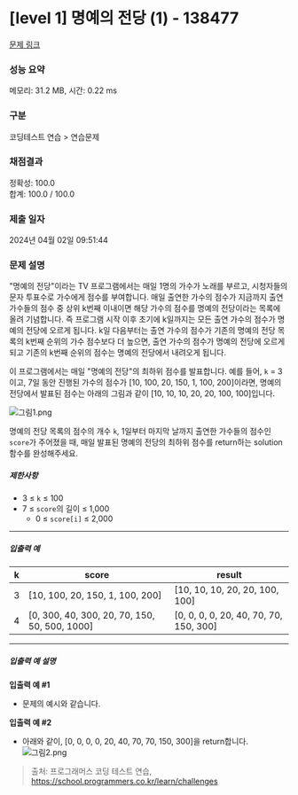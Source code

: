 # [level 1] 명예의 전당 (1) - 138477 

[문제 링크](https://school.programmers.co.kr/learn/courses/30/lessons/138477) 

### 성능 요약

메모리: 31.2 MB, 시간: 0.22 ms

### 구분

코딩테스트 연습 > 연습문제

### 채점결과

정확성: 100.0<br/>합계: 100.0 / 100.0

### 제출 일자

2024년 04월 02일 09:51:44

### 문제 설명

<p>"명예의 전당"이라는 TV 프로그램에서는 매일 1명의 가수가 노래를 부르고, 시청자들의 문자 투표수로 가수에게 점수를 부여합니다. 매일 출연한 가수의 점수가 지금까지 출연 가수들의 점수 중 상위 k번째 이내이면 해당 가수의 점수를 명예의 전당이라는 목록에 올려 기념합니다.&nbsp;즉 프로그램 시작 이후 초기에 k일까지는 모든 출연 가수의 점수가 명예의 전당에 오르게 됩니다. k일 다음부터는 출연 가수의 점수가 기존의 명예의 전당 목록의 k번째 순위의 가수 점수보다 더 높으면, 출연 가수의 점수가 명예의 전당에 오르게 되고 기존의 k번째 순위의 점수는 명예의 전당에서 내려오게 됩니다.</p>

<p>이 프로그램에서는 매일 "명예의 전당"의 최하위 점수를 발표합니다. 예를 들어, <code>k</code> = 3이고, 7일 동안 진행된 가수의 점수가 [10, 100, 20, 150, 1, 100, 200]이라면, 명예의 전당에서 발표된 점수는 아래의 그림과 같이 [10, 10, 10, 20, 20, 100, 100]입니다.</p>

<p><img src="https://grepp-programmers.s3.ap-northeast-2.amazonaws.com/files/production/b0893853-7471-47c0-b7e5-1e8b46002810/%EA%B7%B8%EB%A6%BC1.png" title="" alt="그림1.png"></p>

<p>명예의 전당 목록의 점수의 개수 <code>k</code>, 1일부터 마지막 날까지 출연한 가수들의 점수인 <code>score</code>가 주어졌을 때, 매일 발표된 명예의 전당의 최하위 점수를 return하는 solution 함수를 완성해주세요.</p>

<h5>제한사항</h5>

<ul>
<li>3 ≤ <code>k</code> ≤ 100</li>
<li>7 ≤ <code>score</code>의 길이 ≤ 1,000

<ul>
<li>0 ≤ <code>score[i]</code> ≤ 2,000</li>
</ul></li>
</ul>

<hr>

<h5>입출력 예</h5>
<table class="table">
        <thead><tr>
<th>k</th>
<th>score</th>
<th>result</th>
</tr>
</thead>
        <tbody><tr>
<td>3</td>
<td>[10, 100, 20, 150, 1, 100, 200]</td>
<td>[10, 10, 10, 20, 20, 100, 100]</td>
</tr>
<tr>
<td>4</td>
<td>[0, 300, 40, 300, 20, 70, 150, 50, 500, 1000]</td>
<td>[0, 0, 0, 0, 20, 40, 70, 70, 150, 300]</td>
</tr>
</tbody>
      </table>
<hr>

<h5>입출력 예 설명</h5>

<p><strong>입출력 예 #1</strong></p>

<ul>
<li>문제의 예시와 같습니다.</li>
</ul>

<p><strong>입출력 예 #2</strong></p>

<ul>
<li>아래와 같이, [0, 0, 0, 0, 20, 40, 70, 70, 150, 300]을 return합니다.
<img src="https://grepp-programmers.s3.ap-northeast-2.amazonaws.com/files/production/5175c32d-44d7-4b13-be47-360bbe6a553c/%EA%B7%B8%EB%A6%BC2.png" title="" alt="그림2.png"></li>
</ul>


> 출처: 프로그래머스 코딩 테스트 연습, https://school.programmers.co.kr/learn/challenges